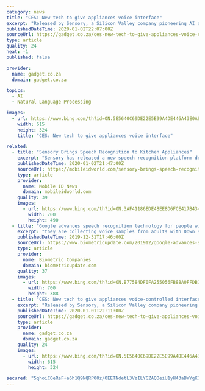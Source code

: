 ```yaml
---
category: news
title: "CES: New tech to give appliances voice interface"
excerpt: "Released by Sensory, a Silicon Valley company pioneering AI at the edge, it is a specialised model of TrulyNatural, the company’s large-vocabulary speech recognition and natural language understanding platform. Voice adoption in consumer electronics continues to gain significant traction, but as more voice-enabled products powered by cloud ..."
publishedDateTime: 2020-01-02T22:07:00Z
sourceUrl: https://gadget.co.za/ces-new-tech-to-give-appliances-voice-controlled-interface/
type: article
quality: 24
heat: -1
published: false

provider:
  name: gadget.co.za
  domain: gadget.co.za

topics:
  - AI
  - Natural Language Processing

images:
  - url: https://www.bing.com/th?id=ON.5E5640C69DE22E5E99A4DE446A43E0AE
    width: 615
    height: 324
    title: "CES: New tech to give appliances voice interface"

related:
  - title: "Sensory Brings Speech Recognition to Kitchen Appliances"
    excerpt: "Sensory has released a new speech recognition platform designed for smart appliances like microwaves and refrigerators. The platform is essentially a modified version of the company’s TrulyNatural technology. According to Sensory, the new solution is noteworthy because it does not raise the privacy concerns of competing virtual assistants."
    publishedDateTime: 2020-01-02T21:47:00Z
    sourceUrl: https://mobileidworld.com/sensory-brings-speech-recognition-kitchen-appliances-010202/
    type: article
    provider:
      name: Mobile ID News
      domain: mobileidworld.com
    quality: 39
    images:
      - url: https://www.bing.com/th?id=ON.3AF41186EDE4BEE8D6FCE417B434A477
        width: 700
        height: 490
  - title: "Google advances speech recognition technology for people with Down syndrome"
    excerpt: "they are collecting voice samples from adults with Down syndrome to create a database that will be used to train the algorithm and improve speech recognition for unique speech patterns. The goal is to collect 500 voices with more than 400 already donated. Voice technology has been integrated in a number of devices, but not everyone can properly ..."
    publishedDateTime: 2019-12-31T17:46:00Z
    sourceUrl: https://www.biometricupdate.com/201912/google-advances-speech-recognition-technology-for-people-with-down-syndrome
    type: article
    provider:
      name: Biometric Companies
      domain: biometricupdate.com
    quality: 37
    images:
      - url: https://www.bing.com/th?id=ON.B77584DF0FA255056FB88A0FFDB18269
        width: 700
        height: 388
  - title: "CES: New tech to give appliances voice-controlled interface"
    excerpt: "Released by Sensory, a Silicon Valley company pioneering AI at the edge, it is a specialised model of TrulyNatural, the company’s large-vocabulary speech recognition and natural language understanding platform. Voice adoption in consumer electronics continues to gain significant traction, but as more voice-enabled products powered by cloud ..."
    publishedDateTime: 2020-01-01T22:11:00Z
    sourceUrl: https://gadget.co.za/ces-new-tech-to-give-appliances-voice-controlled-interface/
    type: article
    provider:
      name: gadget.co.za
      domain: gadget.co.za
    quality: 24
    images:
      - url: https://www.bing.com/th?id=ON.5E5640C69DE22E5E99A4DE446A43E0AE
        width: 615
        height: 324

secured: "5qhoiC0eReF+a6h1Q9NQRP00z/OEETNdetL3VzILYGZAQOeiU1yH43aBWYgK7pRMk9/E9LiTcaeB1ZbD1XTTys8Mpj/ZwkIFPswym2zAO6i/ko6PqVdvXJ66ij3IdUcl6AcgIo8uSEa7BYnaT/wuN/xmW2SmCwMHPTlZbaxM/tTCsJAXzStKGuhmkoKsrqruUhmnpbjRjL8VaGbdONTakBVpPRcOM7fQin2wbaazzmiwpBM9LN1XZ5ti/mRyiz0eh5WoksKO+GgQPaRn7/lR8g==;Sm13L/33wWSGskrparvL7A=="
---
```



